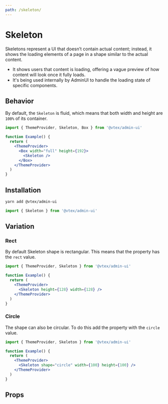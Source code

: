 ```yaml
---
path: /skeleton/
---
```


# Skeleton

Skeletons represent a UI that doesn’t contain actual content; instead, it shows the loading elements of a page in a shape similar to the actual content.

- It shows users that content is loading, offering a vague preview of how content will look once it fully loads.
- It's being used internally by AdminUI to handle the loading state of specific components.

## Behavior

By default, the `Skeleton` is fluid, which means that both width and height are `100%` of its container.

```jsx
import { ThemeProvider, Skeleton, Box } from '@vtex/admin-ui'

function Example() {
  return (
    <ThemeProvider>
      <Box width="full" height={192}>
        <Skeleton />
      </Box>
    </ThemeProvider>
  )
}
```

## Installation

```sh static
yarn add @vtex/admin-ui
```

```jsx static
import { Skeleton } from '@vtex/admin-ui'
```

## Variation

### Rect

By default Skeleton shape is rectangular. This means that the <highlight message="shape"></highlight> property has the `rect` value.

```jsx
import { ThemeProvider, Skeleton } from '@vtex/admin-ui'

function Example() {
  return (
    <ThemeProvider>
      <Skeleton height={128} width={128} />
    </ThemeProvider>
  )
}
```

### Circle

The shape can also be circular. To do this add the <highlight message="shape"></highlight> property with the `circle` value.

```jsx
import { ThemeProvider, Skeleton } from '@vtex/admin-ui'

function Example() {
  return (
    <ThemeProvider>
      <Skeleton shape="circle" width={100} height={100} />
    </ThemeProvider>
  )
}
```

## Props

<proptypes heading="Skeleton" component="Skeleton" />
